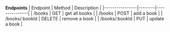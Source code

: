 **Endpoints**
| Endpoint | Method | Description |
|----------------|--------|---------------|
| /books | GET | get all books |
| /books | POST | add a book |
| /books/:bookId | DELETE | remove a book |
| /books/:bookId | PUT | update a book |
